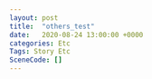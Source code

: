 ```yaml
---
layout: post
title:  "others_test"
date:   2020-08-24 13:00:00 +0000
categories: Etc
Tags: Story Etc
SceneCode: []
---
```

